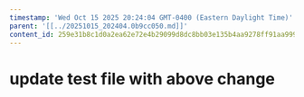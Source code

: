 ```yaml
---
timestamp: 'Wed Oct 15 2025 20:24:04 GMT-0400 (Eastern Daylight Time)'
parent: '[[../20251015_202404.0b9cc050.md]]'
content_id: 259e31b8c1d0a2ea62e72e4b29099d8dc8bb03e135b4aa9278ff91aa9996cbb2
---
```


# update test file with above change
